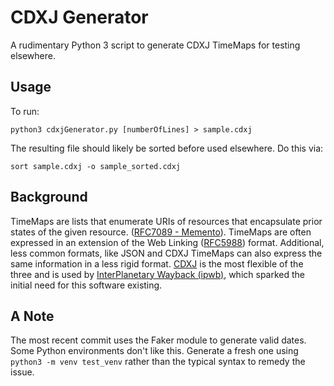 # CDXJ Generator

A rudimentary Python 3 script to generate CDXJ TimeMaps for testing elsewhere. 

## Usage

To run:

    python3 cdxjGenerator.py [numberOfLines] > sample.cdxj

The resulting file should likely be sorted before used elsewhere. Do this via:

    sort sample.cdxj -o sample_sorted.cdxj

## Background
TimeMaps are lists that enumerate URIs of resources that encapsulate prior states of the given resource. ([RFC7089 - Memento](https://tools.ietf.org/html/rfc7089)). TimeMaps are often expressed in an extension of the Web Linking ([RFC5988](https://tools.ietf.org/html/rfc5988)) format. Additional, less common formats, like JSON and CDXJ TimeMaps can also express the same information in a less rigid format. [CDXJ](https://github.com/oduwsdl/ORS/wiki/CDXJ) is the most flexible of the three and is used by [InterPlanetary Wayback (ipwb)](https://github.com/oduwsdl/ipwb), which sparked the initial need for this software existing.

## A Note
The most recent commit uses the Faker module to generate valid dates. Some Python environments don't like this. Generate a fresh one using `python3 -m venv test_venv` rather than the typical syntax to remedy the issue.
